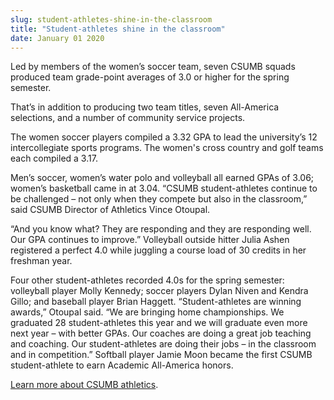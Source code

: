 ```yaml
---
slug: student-athletes-shine-in-the-classroom
title: "Student-athletes shine in the classroom"
date: January 01 2020
---
```


 
<p>
  Led by members of the women’s soccer team, seven CSUMB squads produced team
  grade-point averages of 3.0 or higher for the spring semester.
</p>
<p>
  That’s in addition to producing two team titles, seven All-America selections,
  and a number of community service projects.
</p>
<p>
  The women soccer players compiled a 3.32 GPA to lead the university’s 12
  intercollegiate sports programs. The women's cross country and golf teams each
  compiled a 3.17.
</p>
<p>
  Men’s soccer, women’s water polo and volleyball all earned GPAs of 3.06;
  women’s basketball came in at 3.04. “CSUMB student-athletes continue to be
  challenged – not only when they compete but also in the classroom,” said CSUMB
  Director of Athletics Vince Otoupal.
</p>
<p>
  “And you know what? They are responding and they are responding well. Our GPA
  continues to improve.” Volleyball outside hitter Julia Ashen registered a
  perfect 4.0 while juggling a course load of 30 credits in her freshman year.
</p>
<p>
  Four other student-athletes recorded 4.0s for the spring semester: volleyball
  player Molly Kennedy; soccer players Dylan Niven and Kendra Gillo; and
  baseball player Brian Haggett. “Student-athletes are winning awards,” Otoupal
  said. “We are bringing home championships. We graduated 28 student-athletes
  this year and we will graduate even more next year – with better GPAs. Our
  coaches are doing a great job teaching and coaching. Our student-athletes are
  doing their jobs – in the classroom and in competition.” Softball player Jamie
  Moon became the first CSUMB student-athlete to earn Academic All-America
  honors.
</p>
<p>
  <a href="https://otterathletics.com/">Learn more about CSUMB athletics</a>.
</p>
 
